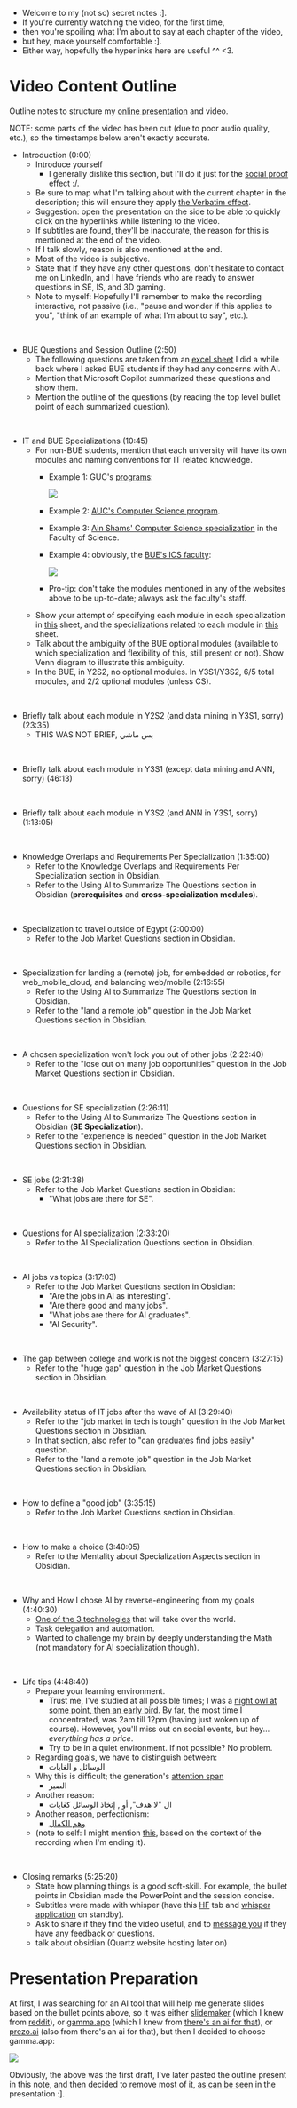
* Welcome to my (not so) secret notes :\]. 
* If you're currently watching the video, for the first time, 
* then you're spoiling what I'm about to say at each chapter of the video, 
* but hey, make yourself comfortable :\].
* Either way, hopefully the hyperlinks here are useful ^^ <3.

# Video Content Outline

Outline notes to structure my [online presentation](https://gamma.app/public/QAs-for-CS-Specializations-FAQs-from-BUE-Students-tdswg9e7u1e5hk4) and video.

NOTE: some parts of the video has been cut (due to poor audio quality, etc.), so the timestamps below aren't exactly accurate.

* Introduction (0:00)
	* Introduce yourself
		* I generally dislike this section, but I'll do it just for the [social proof](https://www.linkedin.com/pulse/psychology-video-ginger-bell/#:~:text=The%20Principle%20of%20Social%20Proof%20refers,based%20on%20their%20opinion.%5B4%5D) effect :/.
	* Be sure to map what I'm talking about with the current chapter in the description; this will ensure they apply [the Verbatim effect](https://www.linkedin.com/pulse/psychology-video-ginger-bell/#:~:text=According%20to%20Green,the%20viewer%E2%80%99s%20attention.).
	* Suggestion: open the presentation on the side to be able to quickly click on the hyperlinks while listening to the video.
	* If subtitles are found, they'll be inaccurate, the reason for this is mentioned at the end of the video.
	* If I talk slowly, reason is also mentioned at the end.
	* Most of the video is subjective.
	* State that if they have any other questions, don't hesitate to contact me on LinkedIn, and I have friends who are ready to answer questions in SE, IS, and 3D gaming.
	* Note to myself: Hopefully I'll remember to make the recording interactive, not passive (i.e., "pause and wonder if this applies to you", "think of an example of what I'm about to say", etc.).

<br>

* BUE Questions and Session Outline (2:50)
	* The following questions are taken from an [excel sheet](https://livebueedu-my.sharepoint.com/:x:/g/personal/ashraf196280_bue_edu_eg/EYZW4Ai4aGZNkrS0gdYiAsEBPgNcs7-gevJxupUX4vQ-xQ?e=VbGmq7) I did a while back where I asked BUE students if they had any concerns with AI.
	* Mention that Microsoft Copilot summarized these questions and show them.
	* Mention the outline of the questions (by reading the top level bullet point of each summarized question).

<br>

* IT and BUE Specializations (10:45)
	* For non-BUE students, mention that each university will have its own modules and naming conventions for IT related knowledge.
		* Example 1: GUC's [programs](https://www.guc.edu.eg/en/academic_programs/programs/):
		  
		  ![](Attachments%20-%20AI%20-%20FAQs%20-%20Video%20Preparation/Pasted%20image%2020240203072506.png)
		* Example 2: [AUC's Computer Science program](https://catalog.aucegypt.edu/preview_program.php?catoid=38&poid=6618).
		* Example 3: [Ain Shams' Computer Science specialization](https://asu2learn.asu.edu.eg/science/course/index.php?categoryid=14) in the Faculty of Science.
		* Example 4: obviously, the [BUE's ICS faculty](https://www.bue.edu.eg/faculty/informatics-computer-science/academic-programme):
		  
		  ![](Attachments%20-%20AI%20-%20FAQs%20-%20Video%20Preparation/Pasted%20image%2020240203073746.png)
		* Pro-tip: don't take the modules mentioned in any of the websites above to be up-to-date; always ask the faculty's staff.
	* Show your attempt of specifying each module in each specialization in [this](https://docs.google.com/document/d/1wExON8zV3sbf1hoipts_LsznLfMOWYJM9EPi7qAipwU/edit?tab=t.0#heading=h.843zzs6wkts) sheet, and the specializations related to each module in [this](https://docs.google.com/spreadsheets/d/1SzKZXzVGHpCSpZO9bACl-XES3CoZFkIxDRLIOXJk5rY/edit) sheet.
	* Talk about the ambiguity of the BUE optional modules (available to which specialization and flexibility of this, still present or not). Show Venn diagram to illustrate this ambiguity.
	* In the BUE, in Y2S2, no optional modules. In Y3S1/Y3S2, 6/5 total modules, and 2/2 optional modules (unless CS).

<br>

* Briefly talk about each module in Y2S2 (and data mining in Y3S1, sorry) (23:35)
	* THIS WAS NOT BRIEF, بس ماشي

<br>

* Briefly talk about each module in Y3S1 (except data mining and ANN, sorry) (46:13)

<br>

* Briefly talk about each module in Y3S2 (and ANN in Y3S1, sorry) (1:13:05)

<br>

* Knowledge Overlaps and Requirements Per Specialization (1:35:00)
	* Refer to the Knowledge Overlaps and Requirements Per Specialization section in Obsidian.
	* Refer to the Using AI to Summarize The Questions section in Obsidian (**prerequisites** and **cross-specialization modules**).

<br>

* Specialization to travel outside of Egypt (2:00:00)
	* Refer to the Job Market Questions section in Obsidian.

<br>

* Specialization for landing a (remote) job, for embedded or robotics, for web_mobile_cloud, and balancing web/mobile (2:16:55)
	* Refer to the Using AI to Summarize The Questions section in Obsidian.
	* Refer to the "land a remote job" question in the Job Market Questions section in Obsidian.

<br>

* A chosen specialization won't lock you out of other jobs (2:22:40)
	* Refer to the "lose out on many job opportunities" question in the Job Market Questions section in Obsidian.

<br>

 * Questions for SE specialization (2:26:11)
	 * Refer to the Using AI to Summarize The Questions section in Obsidian (**SE Specialization**).
	 * Refer to the "experience is needed" question in the Job Market Questions section in Obsidian.

<br>

* SE jobs (2:31:38)
	* Refer to the Job Market Questions section in Obsidian:
		* "What jobs are there for SE".

<br>

* Questions for AI specialization (2:33:20)
	* Refer to the AI Specialization Questions section in Obsidian.

<br>

* AI jobs vs topics (3:17:03)
	* Refer to the Job Market Questions section in Obsidian:
		* "Are the jobs in AI as interesting".
		* "Are there good and many jobs".
		* "What jobs are there for AI graduates".
		* "AI Security".

<br>

* The gap between college and work is not the biggest concern (3:27:15)
	* Refer to the "huge gap" question in the Job Market Questions section in Obsidian.

<br>

* Availability status of IT jobs after the wave of AI (3:29:40)
	* Refer to the "job market in tech is tough" question in the Job Market Questions section in Obsidian.
	* In that section, also refer to "can graduates find jobs easily" question.
	* Refer to the "land a remote job" question in the Job Market Questions section in Obsidian.
<br>

* How to define a "good job" (3:35:15)
	* Refer to the Job Market Questions section in Obsidian.

<br>

*  How to make a choice (3:40:05)
	* Refer to the Mentality about Specialization Aspects section in Obsidian.

<br>

* Why and How I chose AI by reverse-engineering from my goals (4:40:30)
	* [One of the 3 technologies](https://www.forbes.com/sites/timbajarin/2024/02/01/three-technologies-driving-the-next-25-years-of-computing/?sh=53865dd51b16#:~:text=-Artificial%20Intelligence) that will take over the world.
	* Task delegation and automation.
	* Wanted to challenge my brain by deeply understanding the Math (not mandatory for AI specialization though).

<br>

* Life tips (4:48:40)
	* Prepare your learning environment.
		* Trust me, I've studied at all possible times; I was a [night owl at some point, then an early bird](https://www.reddit.com/r/productivity/comments/11o6rlu/comment/jbrtw2b/?utm_source=share&utm_medium=web3x&utm_name=web3xcss&utm_term=1&utm_content=share_button). By far, the most time I concentrated, was 2am till 12pm (having just woken up of course). However, you'll miss out on social events, but hey... *everything has a price*.
		* Try to be in a quiet environment. If not possible? No problem.
	* Regarding goals, we have to distinguish between:
		* الوسائل و الغايات
	* Why this is difficult; the generation's [attention span](https://youtu.be/kcM4-BiXu6A?t=64) 
		* الصبر 
	* Another reason:
		* ال "لا هدف", أو , إتخاذ الوسائل كغايات
	* Another reason, perfectionism:
		* [وهم الكمال](https://www.youtube.com/watch?v=UIWkz1AtYrM&list=PL8qNfNNjw6acCMuZMtItyCGlqbiA4eKdV)
	* (note to self: I might mention [this](t.me/E3adettashgheel), based on the context of the recording when I'm ending it).

<br>

* Closing remarks (5:25:20)
	* State how planning things is a good soft-skill. For example, the bullet points in Obsidian made the PowerPoint and the session concise.
	* Subtitles were made with whisper (have this [HF](https://huggingface.co/ggerganov/whisper.cpp/tree/main) tab and [whisper](https://github.com/jhj0517/Whisper-WebUI?tab=readme-ov-file#whisper-webui) [application](https://github.com/Pikurrot/whisper-gui?tab=readme-ov-file) on standby).
	* Ask to share if they find the video useful, and to [message you](https://www.linkedin.com/in/ashrafharess/) if they have any feedback or questions.
	* talk about obsidian (Quartz website hosting later on)


# Presentation Preparation

At first, I was searching for an AI tool that will help me generate slides based on the bullet points above, so it was either [slidemaker](https://www.slidemake.com/) (which I knew from [reddit](https://www.reddit.com/r/powerpoint/comments/11qj9ba/i_created_an_aipowered_powerpoint_maker_to/?sort=new)), or [gamma.app](https://gamma.app/) (which I knew from [there's an ai for that](https://theresanaiforthat.com/presentation-slides/?ref=suggest&sort=most-saved)), or [prezo.ai](https://prezo.ai/) (also from there's an ai for that), but then I decided to choose gamma.app:

![](Attachments%20-%20AI%20-%20FAQs/Pasted%20image%2020240131091658.png)

Obviously, the above was the first draft, I've later pasted the outline present in this note, and then decided to remove most of it, [as can be seen](https://gamma.app/public/QAs-for-CS-Specializations-FAQs-from-BUE-Students-tdswg9e7u1e5hk4) in the presentation :\].